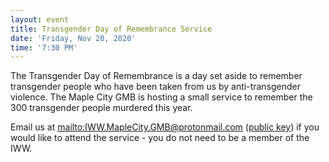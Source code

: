 ```yaml
---
layout: event
title: Transgender Day of Remembrance Service
date: 'Friday, Nov 20, 2020'
time: '7:30 PM'
---
```


The Transgender Day of Remembrance is a day set aside to remember transgender people who have been taken from us by anti-transgender violence. The Maple City GMB is hosting a small service to remember the 300 transgender people murdered this year.

Email us at <mailto:IWW.MapleCity.GMB@protonmail.com> ([public key](/assets/keys/publickey.IWW.MapleCity.GMB@protonmail.com.asc)) if you would like to attend the service - you do not need to be a member of the IWW.